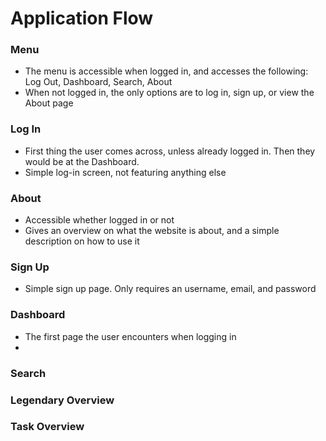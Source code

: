 # Application Flow

### Menu
* The menu is accessible when logged in, and accesses the following: Log Out, Dashboard, Search, About
* When not logged in, the only options are to log in, sign up, or view the About page

### Log In
* First thing the user comes across, unless already logged in. Then they would be at the Dashboard.
* Simple log-in screen, not featuring anything else

### About
* Accessible whether logged in or not
* Gives an overview on what the website is about, and a simple description on how to use it

### Sign Up
* Simple sign up page. Only requires an username, email, and password

### Dashboard
* The first page the user encounters when logging in
* 

### Search

### Legendary Overview

### Task Overview

